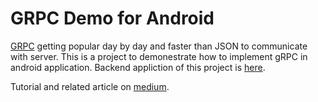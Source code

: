 # GRPC Demo for Android
[GRPC](https://grpc.io/) getting popular day by day and faster than JSON to communicate with server. This is a project to demonestrate how to implement gRPC in android application. Backend appliction of this project is [here](https://github.com/shuza/gRPC-Server-Impl).

Tutorial and related article on [medium](https://medium.com/@shuza.sa/grpc-client-side-implementation-for-android-d1597fb75ac2).

